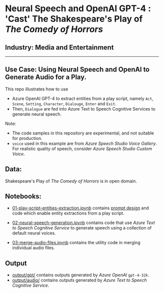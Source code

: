 # Neural Speech and OpenAI GPT-4 : 'Cast' The Shakespeare's Play of *The Comedy of Horrors*

## Industry: Media and Entertainment
---
## Use Case: Using Neural Speech and OpenAI to Generate Audio for a Play.

This repo illustrates how to use 
- Azure OpenAI GPT-4 to extract entities from a play script, namely `Act`, `Scene`, `Setting`, `Character`, `Dialouge`, `Enter` and `Exit`. 
- Then, `Dialogue` are fed into Azure Text to Speech Cognitive Services to generate neural speech. 

Note:
- The code samples in this repository are experimental, and not suitable for production. 
- `voice` used in this example are from *Azure Speech Studio Voice Gallery*. For realistic quality of speech, consider *Azure Speech Studio Custom Voice*. 

## Data:
Shakespeare's Play of *The Comedy of Horrors* is in open domain. 

## Notebooks:
- [01-play-script-entities-extraction.ipynb](./notebooks/01-play-script-entities-extraction.ipynb) contains [prompt design](./data/few-shot-example.txt) and code which enable entity extractions from a play script. 

- [02-neural-speech-generation.ipynb](./notebooks/02-neural-speech-generation.ipynb) contains code that use *Azure Text to Speech Cognitive Service* to generate speech using a collection of default neural voices. 

- [03-merge-audio-files.ipynb](./notebooks/03-merge-audio-files.ipynb) contains the utility code in merging individual audio files. 

## Output
- [output/gpt/](./output/gpt/) contains outputs generated by *Azure OpenAI* `gpt-4-32k`.
- [output/audio/](./output/audio/) contains outputs generated by *Azure Text to Speech Cognitive Service*.
